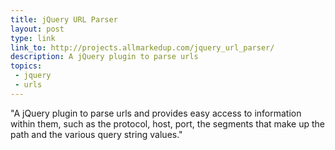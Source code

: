 ```yaml
---
title: jQuery URL Parser
layout: post
type: link
link_to: http://projects.allmarkedup.com/jquery_url_parser/
description: A jQuery plugin to parse urls
topics:
 - jquery
 - urls
---
```

"A jQuery plugin to parse urls and provides easy access to information within them, such as the protocol, host, port, the segments that make up the path and the various query string values."